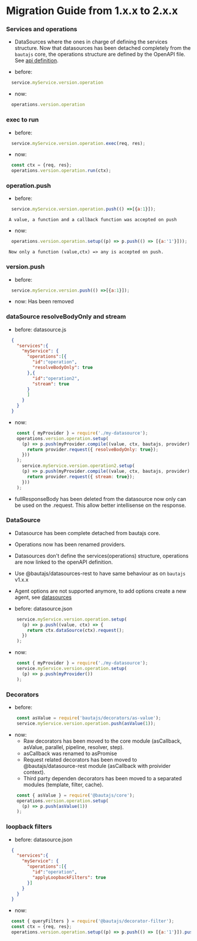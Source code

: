 # Migration Guide from 1.x.x to 2.x.x

### Services and operations

 - DataSources where the ones in charge of defining the services structure. Now that datasources has been detached completely from the `bautajs` core, the operations structure are defined by the OpenAPI file. See [api definition](./api-definition.md).

  - before:
  ```js
    service.myService.version.operation
  ```
  - now:
  ```js
    operations.version.operation
  ```

### exec to run

  - before:
  ```js
    service.myService.version.operation.exec(req, res);
  ```
  - now:
  ```js
    const ctx = {req, res};
    operations.version.operation.run(ctx);
  ```

### operation.push

  - before:
  ```js
    service.myService.version.operation.push(() =>[{a:1}]);
  ```

     A value, a function and a callback function was accepted on push

  - now:
  ```js
    operations.version.operation.setup((p) => p.push(() => [{a:'1'}]));
  ```

     Now only a function (value,ctx) => any is accepted on push.

### version.push

  - before:
  ```js
    service.myService.version.push(() =>[{a:1}]);
  ```
  - now: Has been removed

### dataSource resolveBodyOnly and stream

  - before:
  datasource.js
  ```json
    {
      "services":{
        "myService": {
          "operations":[{
            "id":"operation",
            "resolveBodyOnly": true
          },{
            "id":"operation2",
            "stream": true
          }
          ]
        }
      }
    }
  ```
  - now:
  ```js
      const { myProvider } = require('./my-datasource');
      operations.version.operation.setup(
        (p) => p.push(myProvider.compile((value, ctx, bautajs, provider) => {
          return provider.request({ resolveBodyOnly: true});
        }))
      );
        service.myService.version.operation2.setup(
        (p) => p.push(myProvider.compile((value, ctx, bautajs, provider) => {
          return provider.request({ stream: true});
        }))
      );
  ```

  - fullResponseBody has been deleted from the datasource now only can be used on the .request. This allow better intellisense on the response.

### DataSource
  - Datasource has been complete detached from bautajs core.
  - Operations now has been renamed providers.
  - Datasources don't define the services(operations) structure, operations are now linked to the openAPI definition.
  - Use @bautajs/datasources-rest to have same behaviour as on `bautajs` v1.x.x
  - Agent options are not supported anymore, to add options create a new agent, see [datasources](./datasources.md)

  - before:
  datasource.json
  ```js
      service.myService.version.operation.setup(
        (p) => p.push((value, ctx) => {
          return ctx.dataSource(ctx).request();
        })
      );
  ```
  - now:
  ```js
      const { myProvider } = require('./my-datasource');
      service.myService.version.operation.setup(
        (p) => p.push(myProvider())
      );
  ```

### Decorators

  - before:
  ```js
      const asValue = require('bautajs/decorators/as-value');
      service.myService.version.operation.push(asValue(1));
  ```
  - now: 
    * Raw decorators has been moved to the core module (asCallback, asValue, parallel, pipeline, resolver, step).
    * asCallback was renamed to asPromise
    * Request related decorators has been moved to @bautajs/datasource-rest module (asCallback with proivider context).
    * Third party dependen decorators has been moved to a separated modules (template, filter, cache).
  ```js
      const { asValue } = require('@bautajs/core');
      operations.version.operation.setup(
        (p) => p.push(asValue(1))
      );
  ```

### loopback filters

  - before:
  datasource.json
  ```json
    {
      "services":{
        "myService": {
          "operations":[{
            "id":"operation",
            "applyLoopbackFilters": true
          }]
        }
      }
    }
  ```
  - now:
  ```js
    const { queryFilters } = require('@bautajs/decorator-filter');
    const ctx = {req, res};
    operations.version.operation.setup((p) => p.push(() => [{a:'1'}]).push(queryFilters()));
  ```
